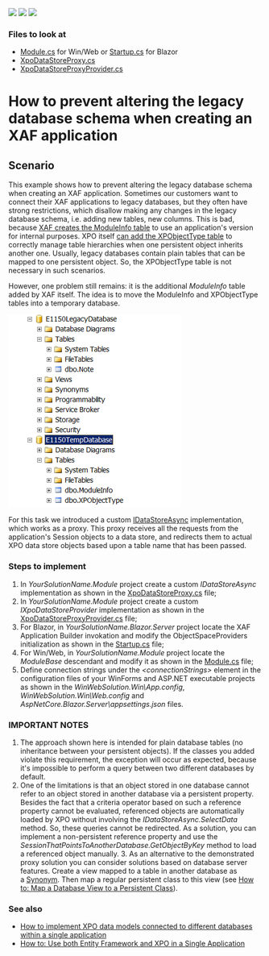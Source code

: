 <!-- default badges list -->
![](https://img.shields.io/endpoint?url=https://codecentral.devexpress.com/api/v1/VersionRange/128592271/22.1.1%2B)
[![](https://img.shields.io/badge/Open_in_DevExpress_Support_Center-FF7200?style=flat-square&logo=DevExpress&logoColor=white)](https://supportcenter.devexpress.com/ticket/details/E1150)
[![](https://img.shields.io/badge/📖_How_to_use_DevExpress_Examples-e9f6fc?style=flat-square)](https://docs.devexpress.com/GeneralInformation/403183)
<!-- default badges end -->
<!-- default file list -->
### Files to look at

- [Module.cs](./XPO/NET.Framework/WinWebSolution.Module/Module.cs) for Win/Web or [Startup.cs](./XPO/NET.Core/Blazor/AspNetCore.Blazor.Server/Startup.cs) for Blazor
- [XpoDataStoreProxy.cs](./XPO/NET.Core/Blazor/AspNetCore.Module/Services/XpoDataStoreProxy.cs)
- [XpoDataStoreProxyProvider.cs](./XPO/NET.Core/Blazor/AspNetCore.Module/Services/XpoDataStoreProxyProvider.cs)
<!-- default file list end -->
# How to prevent altering the legacy database schema when creating an XAF application

## Scenario

This example shows how to prevent altering the legacy database schema when creating an XAF application. Sometimes our customers want to connect their XAF applications to legacy databases, but they often have strong restrictions, which disallow making any changes in the legacy database schema, i.e. adding new tables, new columns. This is bad, because [XAF creates the ModuleInfo table](https://documentation.devexpress.com/#Xaf/CustomDocument3070) to use an application's version for internal purposes. XPO itself [can add the XPObjectType table](http://documentation.devexpress.com/#XPO/CustomDocument2632) to correctly manage table hierarchies when one persistent object inherits another one. Usually, legacy databases contain plain tables that can be mapped to one persistent object. So, the XPObjectType table is not necessary in such scenarios.

However, one problem still remains: it is the additional _ModuleInfo_ table added by XAF itself. The idea is to move the ModuleInfo and XPObjectType tables into a temporary database.

![](https://raw.githubusercontent.com/DevExpress-Examples/how-to-prevent-altering-the-legacy-database-schema-when-creating-an-xaf-application-e1150/15.2.4+/media/d3ec394f-faf6-42fc-aff8-e11f6aaa58f2.png)

For this task we introduced a custom [IDataStoreAsync](https://documentation.devexpress.com/CoreLibraries/DevExpress.Xpo.DB.IDataStoreAsync.class) implementation, which works as a proxy. This proxy receives all the requests from the application's Session objects to a data store, and redirects them to actual XPO data store objects based upon a table name that has been passed.

### Steps to implement

1. In _YourSolutionName.Module_ project create a custom _IDataStoreAsync_ implementation as shown in the [XpoDataStoreProxy.cs](./XPO/NET.Core/Blazor/AspNetCore.Module/Services/XpoDataStoreProxy.cs) file;
2. In _YourSolutionName.Module_ project create a custom _IXpoDataStoreProvider_ implementation as shown in the [XpoDataStoreProxyProvider.cs](./XPO/NET.Core/Blazor/AspNetCore.Module/Services/XpoDataStoreProxyProvider.cs) file;
3. For Blazor, in _YourSolutionName.Blazor.Server_ project locate the XAF Application Builder invokation and modify the ObjectSpaceProviders initialization as shown in the [Startup.cs](./XPO/NET.Core/Blazor/AspNetCore.Blazor.Server/Startup.cs) file;
4. For Win/Web, in _YourSolutionName.Module_ project locate the _ModuleBase_ descendant and modify it as shown in the [Module.cs](./XPO/NET.Framework/WinWebSolution.Module/Module.cs) file;
5. Define connection strings under the _\<connectionStrings>_ element in the configuration files of your WinForms and ASP.NET executable projects as shown in the _WinWebSolution.Win\App.config_, _WinWebSolution.Win\Web.config_ and _AspNetCore.Blazor.Server\appsettings.json_ files.

### IMPORTANT NOTES

1. The approach shown here is intended for plain database tables (no inheritance between your persistent objects). If the classes you added violate this requirement, the exception will occur as expected, because it's impossible to perform a query between two different databases by default.
2. One of the limitations is that an object stored in one database cannot refer to an object stored in another database via a persistent property. Besides the fact that a criteria operator based on such a reference property cannot be evaluated, referenced objects are automatically loaded by XPO without involving the _IDataStoreAsync.SelectData_ method. So, these queries cannot be redirected. As a solution, you can implement a non-persistent reference property and use the _SessionThatPointsToAnotherDatabase.GetObjectByKey_ method to load a referenced object manually.
3. As an alternative to the demonstrated proxy solution you can consider solutions based on database server features. Create a view mapped to a table in another database as a [Synonym](https://docs.microsoft.com/en-us/sql/relational-databases/synonyms/synonyms-database-engine). Then map a regular persistent class to this view (see [How to: Map a Database View to a Persistent Class](https://documentation.devexpress.com/#Xaf/CustomDocument3281)).

### See also

- [How to implement XPO data models connected to different databases within a single application](https://www.devexpress.com/Support/Center/p/E4896)
- [How to: Use both Entity Framework and XPO in a Single Application](http://documentation.devexpress.com/#Xaf/CustomDocument3476)
